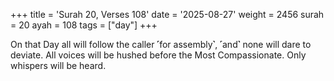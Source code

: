 +++
title = 'Surah 20, Verses 108'
date = '2025-08-27'
weight = 2456
surah = 20
ayah = 108
tags = ["day"]
+++

On that Day all will follow the caller ˹for assembly˺, ˹and˺ none will dare to deviate. All voices will be hushed before the Most Compassionate. Only whispers will be heard.